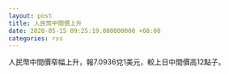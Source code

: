 ```yaml
---
layout: post
title: 人民幣中間價上升
date: 2020-05-15 09:25:19.000000000 +08:00
categories: rss
---
```


人民幣中間價窄幅上升，報7.0936兌1美元，較上日中間價高12點子。
